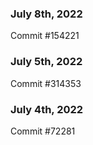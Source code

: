 ### July 8th, 2022

Commit #154221

### July 5th, 2022

Commit #314353


### July 4th, 2022

Commit #72281
